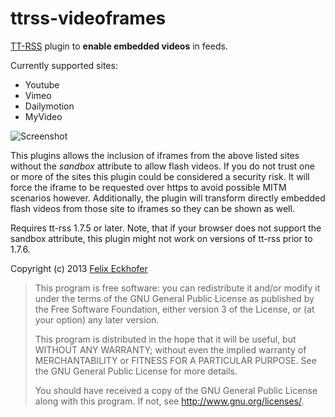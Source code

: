 ttrss-videoframes
=================

[TT-RSS](http://www.tt-rss.org) plugin to **enable embedded videos** in feeds.

Currently supported sites:
 * Youtube
 * Vimeo
 * Dailymotion
 * MyVideo

![Screenshot](http://i.imgur.com/MhccdQn.png)

This plugins allows the inclusion of iframes from the above listed sites without the *sandbox* attribute to allow flash videos. If you do not trust one or more of the sites this plugin could be considered a security risk. It will force the iframe to be requested over https to avoid possible MITM scenarios however.
Additionally, the plugin will transform directly embedded flash videos from those site to iframes so they can be shown as well.

Requires tt-rss 1.7.5 or later. Note, that if your browser does not support the sandbox attribute, this plugin might not work on versions of tt-rss prior to 1.7.6.

Copyright (c) 2013 [Felix Eckhofer](http://www.eckhofer.com)

>    This program is free software: you can redistribute it and/or modify
>    it under the terms of the GNU General Public License as published by
>    the Free Software Foundation, either version 3 of the License, or
>    (at your option) any later version.
>
>    This program is distributed in the hope that it will be useful,
>    but WITHOUT ANY WARRANTY; without even the implied warranty of
>    MERCHANTABILITY or FITNESS FOR A PARTICULAR PURPOSE.  See the
>    GNU General Public License for more details.
>
>    You should have received a copy of the GNU General Public License
>    along with this program.  If not, see <http://www.gnu.org/licenses/>.

